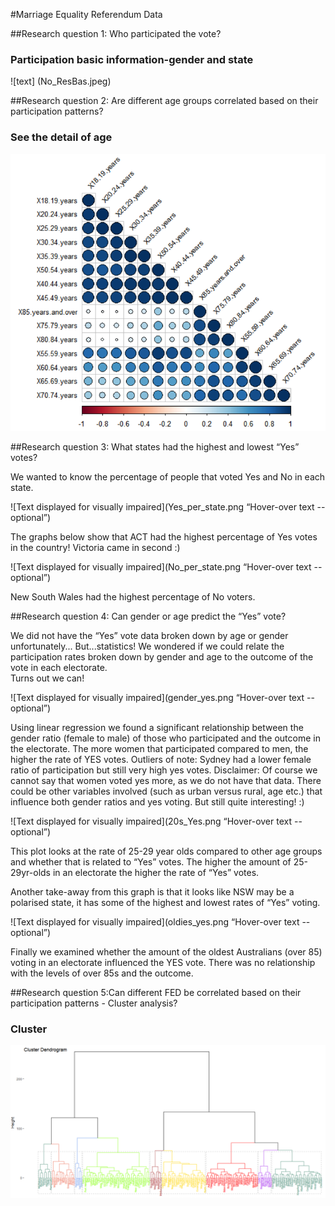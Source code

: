 #Marriage Equality Referendum Data


##Research question 1: Who participated the vote?
### Participation basic information-gender and state

![text] (No_ResBas.jpeg)

##Research question 2: Are different age groups correlated based on their participation patterns?
### See the detail of age
![Text displayed for visually impaired](Age_correlations.png)

##Research question 3: What states had the highest and lowest “Yes” votes?


We wanted to know the percentage of people that voted Yes and No in each state.

![Text displayed for visually impaired](Yes_per_state.png “Hover-over text -- optional”)

The graphs below show that ACT had the highest percentage of Yes votes in the country!
Victoria came in second :)

![Text displayed for visually impaired](No_per_state.png “Hover-over text -- optional”)

New South Wales had the highest percentage of No voters.




##Research question 4: Can gender or age predict the “Yes” vote?

We did not have the “Yes” vote data broken down by age or gender unfortunately...
But...statistics!
We wondered if we could relate the participation rates broken down by gender and age to the outcome of the vote in each electorate.  
Turns out we can! 

![Text displayed for visually impaired](gender_yes.png “Hover-over text -- optional”)

Using linear regression we found a significant relationship between the gender ratio (female to male) of those who participated and the outcome in the electorate. The more women that participated compared to men, the higher the rate of YES votes.
Outliers of note: Sydney had a lower female ratio of participation but still very high yes votes.
Disclaimer: Of course we cannot say that women voted yes more, as we do not have that data.  There could be other variables involved (such as urban versus rural, age etc.) that influence both gender ratios and yes voting.
But still quite interesting! :)

![Text displayed for visually impaired](20s_Yes.png “Hover-over text -- optional”)

This plot looks at the rate of 25-29 year olds compared to other age groups and whether that is related to “Yes” votes.
The higher the amount of 25-29yr-olds in an electorate the higher the rate of “Yes” votes.

Another take-away from this graph is that it looks like NSW may be a polarised state, it has some of the highest and lowest rates of “Yes” voting.


![Text displayed for visually impaired](oldies_yes.png “Hover-over text -- optional”)

Finally we examined whether the amount of the oldest Australians (over 85) voting in an electorate influenced the YES vote.
There was no relationship with the levels of over 85s and the outcome.


##Research question 5:Can different FED be correlated based on their participation patterns - Cluster analysis?
### Cluster 
![Text displayed for visually impaired](FED_clustering_analysis.png)


